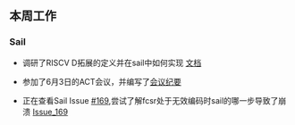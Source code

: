## 本周工作

### Sail

- 调研了RISCV D拓展的定义并在sail中如何实现 [文档](https://github.com/Pagerd/PLCT/tree/main/Note/sail/D-TYPE.md)

- 参加了6月3日的ACT会议，并编写了[会议纪要](./week46/ACT.md)

- 正在查看Sail Issue [#169](https://github.com/riscv/sail-riscv/issues/169),尝试了解fcsr处于无效编码时sail的哪一步导致了崩溃 [Issue_169](./week46/Issue_169.md)

  